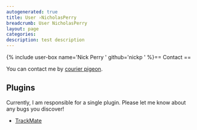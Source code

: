 ```yaml
---
autogenerated: true
title: User ›NicholasPerry
breadcrumb: User NicholasPerry
layout: page
categories: 
description: test description
---
```


{% include user-box name='Nick Perry ' github='nickp ' %}== Contact ==

You can contact me by [courier pigeon](mailto:nicholas.m.perry_at_gmail.com).

## Plugins

Currently, I am responsible for a single plugin. Please let me know about any bugs you discover\!

  - [TrackMate](TrackMate "wikilink")
